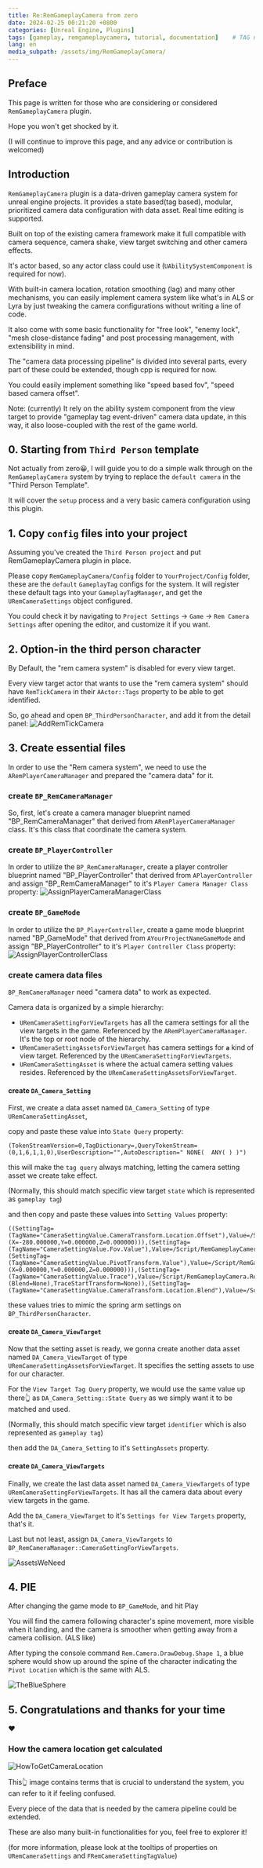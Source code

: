 ```yaml
---
title: Re:RemGameplayCamera from zero
date: 2024-02-25 00:21:20 +0800
categories: [Unreal Engine, Plugins]
tags: [gameplay, remgameplaycamera, tutorial, documentation]    # TAG names should always be lowercase
lang: en
media_subpath: /assets/img/RemGameplayCamera/
---
```


## Preface

This page is written for those who are considering or considered  `RemGameplayCamera` plugin.

Hope you won't get shocked by it.

(I will continue to improve this page, and any advice or contribution is welcomed)


## Introduction

`RemGameplayCamera` plugin is a data-driven gameplay camera system for unreal engine projects. It provides a state based(tag based), modular, prioritized camera data configuration with data asset. Real time editing is supported.

Built on top of the existing camera framework make it full compatible with camera sequence, camera shake, view target switching and other camera effects.

It's actor based, so any actor class could use it (`UAbilitySystemComponent` is required for now).

With built-in camera location, rotation smoothing (lag) and many other mechanisms, you can easily implement camera system like what's in ALS or Lyra by just tweaking the camera configurations without writing a line of code.

It also come with some basic functionality for "free look", "enemy lock", "mesh close-distance fading" and post processing management, with extensibility in mind.

The "camera data processing pipeline" is divided into several parts, every part of these could be extended, though cpp is required for now.

You could easily implement something like "speed based fov", "speed based camera offset".

Note: (currently) It rely on the ability system component from the view target to provide "gameplay tag event-driven" camera data update, in this way, it also loose-coupled with the rest of the game world.

## 0. Starting from `Third Person` template

Not actually from zero😀, I will guide you to do a simple walk through on the `RemGameplayCamera` system by trying to replace the `default camera` in the "Third Person Template".

It will cover the `setup` process and a very basic camera configuration using this plugin.

## 1. Copy `config` files into your project

Assuming you've created the `Third Person project` and put RemGameplayCamera plugin in place.

Please copy `RemGameplayCamera/Config` folder to `YourProject/Config` folder, these are the `default` `GameplayTag` configs for the system. It will register these default tags into your `GameplayTagManager`, and get the `URemCameraSettings` object configured.

You could check it by navigating to `Project Settings` -> `Game` -> `Rem Camera Settings` after opening the editor, and customize it if you want.

## 2. Option-in the third person character

By Default, the "rem camera system" is disabled for every view target.

Every view target actor that wants to use the "rem camera system" should have `RemTickCamera` in their `AActor::Tags` property to be able to get identified.

So, go ahead and open `BP_ThirdPersonCharacter`, and add it from the detail panel:
![AddRemTickCamera](AddRemTickCamera.jpg)

## 3. Create essential files

In order to use the "Rem camera system", we need to use the `ARemPlayerCameraManager` and prepared the "camera data" for it.

### create `BP_RemCameraManager`

So, first, let's create a camera manager blueprint named "BP_RemCameraManager" that derived from `ARemPlayerCameraManager` class. It's this class that coordinate the camera system.

### create `BP_PlayerController`

In order to utilize the `BP_RemCameraManager`, create a player controller blueprint named "BP_PlayerController" that derived from `APlayerController` and assign "BP_RemCameraManager" to it's `Player Camera Manager Class` property:
![AssignPlayerCameraManagerClass](AssignPlayerCameraManagerClass.jpg)

### create `BP_GameMode`

In order to utilize the `BP_PlayerController`, create a game mode blueprint named "BP_GameMode" that derived from `AYourProjectNameGameMode` and assign "BP_PlayerController" to it's `Player Controller Class` property:
![AssignPlayerControllerClass](AssignPlayerControllerClass.jpg)

### create camera data files

`BP_RemCameraManager` need "camera data" to work as expected.

Camera data is organized by a simple hierarchy:
- `URemCameraSettingForViewTargets` has all the camera settings for all the view targets in the game. Referenced by the `ARemPlayerCameraManager`. It's the top or root node of the hierarchy.
- `URemCameraSettingAssetsForViewTarget` has camera settings for **`a`** kind of view target. Referenced by the `URemCameraSettingForViewTargets`.
- `URemCameraSettingAsset` is where the actual camera setting values resides. Referenced by the `URemCameraSettingAssetsForViewTarget`.


#### create `DA_Camera_Setting`

First, we create a data asset named `DA_Camera_Setting` of type `URemCameraSettingAsset`, 

copy and paste these value into `State Query` property:

```
(TokenStreamVersion=0,TagDictionary=,QueryTokenStream=(0,1,6,1,1,0),UserDescription="",AutoDescription=" NONE(  ANY( ) )")
```

this will make the `tag query` always matching, letting the camera setting asset we create take effect.

(Normally, this should match specific view target `state` which is represented as `gameplay tag`)

and then copy and paste these values into `Setting Values` property:

```
((SettingTag=(TagName="CameraSettingValue.CameraTransform.Location.Offset"),Value=/Script/RemGameplayCamera.RemCameraDataLocationOffset_Fixed(Offset=(X=-280.000000,Y=0.000000,Z=0.000000))),(SettingTag=(TagName="CameraSettingValue.Fov.Value"),Value=/Script/RemGameplayCamera.RemCameraDataFov_Fixed(Fov=90.000000)),(SettingTag=(TagName="CameraSettingValue.PivotTransform.Value"),Value=/Script/RemGameplayCamera.RemCameraDataTransform_MeshTransform(SocketName="spine_05",Offset=(X=0.000000,Y=0.000000,Z=0.000000))),(SettingTag=(TagName="CameraSettingValue.Trace"),Value=/Script/RemGameplayCamera.RemCameraDataTrace_Collision(TraceRadius=12.000000,TraceDistanceRatioInterpolationSpeed=10.000000,TraceStartLocationAlpha=(Blend=None),TraceStartTransform=None)),(SettingTag=(TagName="CameraSettingValue.CameraTransform.Location.Blend"),Value=/Script/RemGameplayCamera.RemCameraDataBlendAlpha_Blend(Blend=/Script/RemGameplayCamera.RemCameraAlphaBlend(Blend=/Script/RemGameplayCamera.RemAlphaBlendOption(BlendTime=1.000000)))))
```

these values tries to mimic the spring arm settings on `BP_ThirdPersonCharacter`.

#### create `DA_Camera_ViewTarget`

Now that the setting asset is ready, we gonna create another data asset named `DA_Camera_ViewTarget` of type `URemCameraSettingAssetsForViewTarget`. It specifies the setting assets to use for our character.

For the `View Target Tag Query` property, we would use the same value up there👆 as `DA_Camera_Setting::State Query` as we simply want it to be matched and used.

(Normally, this should match specific view target `identifier` which is also represented as `gameplay tag`)

then add the `DA_Camera_Setting` to it's `SettingAssets` property.


#### create `DA_Camera_ViewTargets`

Finally, we create the last data asset named `DA_Camera_ViewTargets` of type `URemCameraSettingForViewTargets`. It has all the camera data about every view targets in the game.

Add the `DA_Camera_ViewTarget` to it's `Settings for View Targets` property, that's it.


Last but not least, assign `DA_Camera_ViewTargets` to `BP_RemCameraManager::CameraSettingForViewTargets`.

![AssetsWeNeed](AssetsWeNeed.jpg)

## 4. PIE

After changing the game mode to `BP_GameMode`, and hit Play

You will find the camera following character's spine movement, more visible when it landing, and the camera is smoother when getting away from a camera collision. (ALS like)

After typing the console command `Rem.Camera.DrawDebug.Shape 1`, a blue sphere would show up around the spine of the character indicating the `Pivot Location` which is the same with ALS.

![TheBlueSphere](TheBlueSphere.jpg)

## 5. Congratulations and thanks for your time

♥

### How the camera location get calculated

![HowToGetCameraLocation](HowToGetCameraLocation.png)

This👆 image contains terms that is crucial to understand the system, you can refer to it if feeling confused.

Every piece of the data that is needed by the camera pipeline could be extended.

These are also many built-in functionalities for you, feel free to explorer it!

(for more information, please look at the tooltips of properties on `URemCameraSettings` and `FRemCameraSettingTagValue`)
